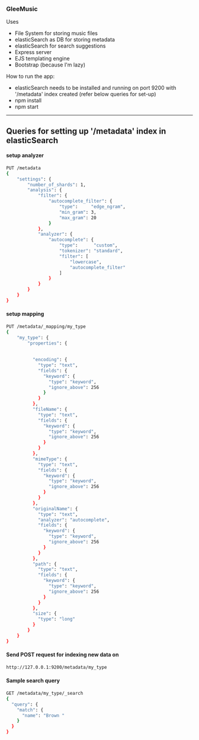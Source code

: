 ### GleeMusic
Uses
* File System for storing music files
* elasticSearch as DB for storing metadata
* elasticSearch for search suggestions
* Express server
* EJS templating engine
* Bootstrap (because I'm lazy)

How to run the app:
* elasticSearch needs to be installed and running on port 9200 with '/metadata' index created (refer below queries for set-up)
* npm install
* npm start

---
## Queries for setting up '/metadata' index in elasticSearch
#### setup analyzer
```sh
PUT /metadata
{
    "settings": {
        "number_of_shards": 1, 
        "analysis": {
            "filter": {
                "autocomplete_filter": {
                    "type":     "edge_ngram",
                    "min_gram": 3,
                    "max_gram": 20
                }
            },
            "analyzer": {
                "autocomplete": {
                    "type":      "custom",
                    "tokenizer": "standard",
                    "filter": [
                        "lowercase",
                        "autocomplete_filter" 
                    ]
                }
            }
        }
    }
}
```
#### setup mapping
```sh
PUT /metadata/_mapping/my_type
{
    "my_type": {
        "properties": {
          
          
          "encoding": {
            "type": "text",
            "fields": {
              "keyword": {
                "type": "keyword",
                "ignore_above": 256
              }
            }
          },
          "fileName": {
            "type": "text",
            "fields": {
              "keyword": {
                "type": "keyword",
                "ignore_above": 256
              }
            }
          },
          "mimeType": {
            "type": "text",
            "fields": {
              "keyword": {
                "type": "keyword",
                "ignore_above": 256
              }
            }
          },
          "originalName": {
            "type": "text",
            "analyzer": "autocomplete",
            "fields": {
              "keyword": {
                "type": "keyword",
                "ignore_above": 256
              }
            }
          },
          "path": {
            "type": "text",
            "fields": {
              "keyword": {
                "type": "keyword",
                "ignore_above": 256
              }
            }
          },
          "size": {
            "type": "long"
          }
        }
    }
}
```
#### Send POST request for indexing new data on 
```sh
http://127.0.0.1:9200/metadata/my_type
```
#### Sample search query
```sh
GET /metadata/my_type/_search
{
  "query": {
    "match": {
      "name": "Brown " 
    }
  }
}
```